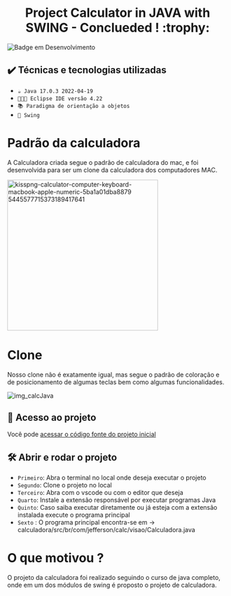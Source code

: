 <h1 align="center"> Project Calculator in JAVA with SWING - Conclueded ! :trophy: </h1> 

![Badge em Desenvolvimento](http://img.shields.io/static/v1?label=STATUS&message=CONCLUIDO&color=GREEN&style=for-the-badge)


## ✔️ Técnicas e tecnologias utilizadas

- ``☕ Java 17.0.3 2022-04-19``
- ``👨🏽‍💻 Eclipse IDE versão 4.22``
- ``📚 Paradigma de orientação a objetos``
- ``🍃 Swing``


# Padrão da calculadora
A Calculadora criada segue o padrão de calculadora do mac, e foi desenvolvida para ser um clone da calculadora dos computadores MAC.


<img width="344" alt="kisspng-calculator-computer-keyboard-macbook-apple-numeric-5ba1a01dba8879 5445577715373189417641" src="https://user-images.githubusercontent.com/59482366/202805976-c9f7feee-e60e-4ee1-9f8d-a55b99060b3f.png">

# Clone
Nosso clone não é exatamente igual, mas segue o padrão de coloração e de posicionamento de algumas teclas bem como algumas funcionalidades.

![img_calcJava](https://user-images.githubusercontent.com/59482366/202806098-0195c7cd-d107-493e-9526-8422b6258f05.png)

 
 ## 📁 Acesso ao projeto

Você pode [acessar o código fonte do projeto inicial](https://github.com/jeffersonnasciment0/calculadora)

## 🛠️ Abrir e rodar o projeto

- `Primeiro`: Abra o terminal no local onde deseja executar o projeto
- `Segundo`: Clone o projeto no local
- `Terceiro`: Abra com o vscode ou com o editor que deseja
- `Quarto`: Instale a extensão responsável por executar programas Java
- `Quinto`: Caso saiba executar diretamente ou já esteja com a extensão instalada execute o programa principal
- `Sexto` : O programa principal encontra-se em -> calculadora/src/br/com/jefferson/calc/visao/Calculadora.java

# O que motivou ? 
O projeto da calculadora foi realizado seguindo o curso de java completo, onde em um dos módulos de swing é proposto o projeto de calculadora.
 
